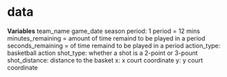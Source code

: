 # data
**Variables**
team_name
game_date
season
period: 1 period = 12 mins
minutes_remaining = amount of time remaind to be played in a period
seconds_remaining = of time remaind to be played in a period
action_type: basketball action
shot_type: whether a shot is a 2-point or 3-pount
shot_distance: distance to the basket
x: x court coordinate
y: y court coordinate

